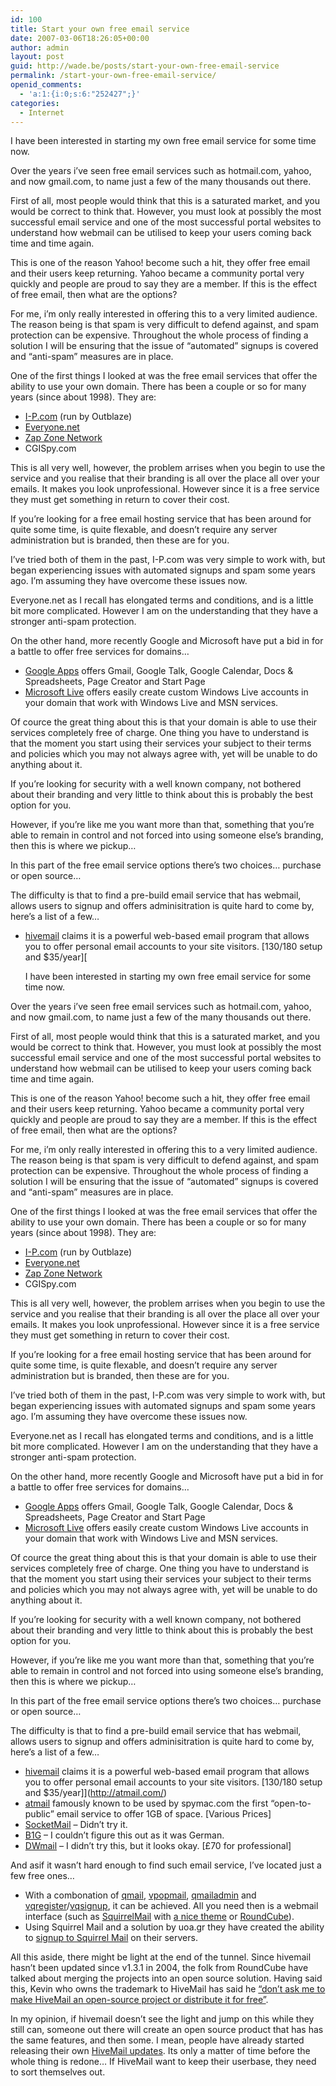 ```yaml
---
id: 100
title: Start your own free email service
date: 2007-03-06T18:26:05+00:00
author: admin
layout: post
guid: http://wade.be/posts/start-your-own-free-email-service
permalink: /start-your-own-free-email-service/
openid_comments:
  - 'a:1:{i:0;s:6:"252427";}'
categories:
  - Internet
---
```

<p class="lead">
  I have been interested in starting my own free email service for some time now.
</p>

Over the years i&#8217;ve seen free email services such as hotmail.com, yahoo, and now gmail.com, to name just a few of the many thousands out there.

<!--more-->First of all, most people would think that this is a saturated market, and you would be correct to think that. However, you must look at possibly the most successful email service and one of the most successful portal websites to understand how webmail can be utilised to keep your users coming back time and time again.

This is one of the reason Yahoo! become such a hit, they offer free email and their users keep returning. Yahoo became a community portal very quickly and people are proud to say they are a member. If this is the effect of free email, then what are the options?

For me, i&#8217;m only really interested in offering this to a very limited audience. The reason being is that spam is very difficult to defend against, and spam protection can be expensive. Throughout the whole process of finding a solution I will be ensuring that the issue of &#8220;automated&#8221; signups is covered and &#8220;anti-spam&#8221; measures are in place.

One of the first things I looked at was the free email services that offer the ability to use your own domain. There has been a couple or so for many years (since about 1998). They are:

  * [I-P.com](http://www.i-p.com/) (run by Outblaze)
  * [Everyone.net](http://www.everyone.net/)
  * [Zap Zone Network](http://www.zapzone.com/)
  * CGISpy.com

This is all very well, however, the problem arrises when you begin to use the service and you realise that their branding is all over the place all over your emails. It makes you look unprofessional. However since it is a free service they must get something in return to cover their cost.

If you&#8217;re looking for a free email hosting service that has been around for quite some time, is quite flexable, and doesn&#8217;t require any server administration but is branded, then these are for you.

I&#8217;ve tried both of them in the past, I-P.com was very simple to work with, but began experiencing issues with automated signups and spam some years ago. I&#8217;m assuming they have overcome these issues now.

Everyone.net as I recall has elongated terms and conditions, and is a little bit more complicated. However I am on the understanding that they have a stronger anti-spam protection.

On the other hand, more recently Google and Microsoft have put a bid in for a battle to offer free services for domains&#8230;

  * [Google Apps](http://www.google.com/a/) offers Gmail, Google Talk, Google Calendar, Docs & Spreadsheets, Page Creator and Start Page
  * [Microsoft Live](http://domains.live.com/) offers easily create custom Windows Live accounts in your domain that work with Windows Live and MSN services.

Of cource the great thing about this is that your domain is able to use their services completely free of charge. One thing you have to understand is that the moment you start using their services your subject to their terms and policies which you may not always agree with, yet will be unable to do anything about it.

If you&#8217;re looking for security with a well known company, not bothered about their branding and very little to think about this is probably the best option for you.

However, if you&#8217;re like me you want more than that, something that you&#8217;re able to remain in control and not forced into using someone else&#8217;s branding, then this is where we pickup&#8230;

In this part of the free email service options there&#8217;s two choices&#8230; purchase or open source&#8230;

The difficulty is that to find a pre-build email service that has webmail, allows users to signup and offers adminisitration is quite hard to come by, here&#8217;s a list of a few&#8230;

  * [hivemail](http://www.hivemail.com/) claims it is a powerful web-based email program that allows you to offer personal email accounts to your site visitors. [$130/$180 setup and $35/year][<p class="lead">
  I have been interested in starting my own free email service for some time now.
</p>

Over the years i&#8217;ve seen free email services such as hotmail.com, yahoo, and now gmail.com, to name just a few of the many thousands out there.

<!--more-->First of all, most people would think that this is a saturated market, and you would be correct to think that. However, you must look at possibly the most successful email service and one of the most successful portal websites to understand how webmail can be utilised to keep your users coming back time and time again.

This is one of the reason Yahoo! become such a hit, they offer free email and their users keep returning. Yahoo became a community portal very quickly and people are proud to say they are a member. If this is the effect of free email, then what are the options?

For me, i&#8217;m only really interested in offering this to a very limited audience. The reason being is that spam is very difficult to defend against, and spam protection can be expensive. Throughout the whole process of finding a solution I will be ensuring that the issue of &#8220;automated&#8221; signups is covered and &#8220;anti-spam&#8221; measures are in place.

One of the first things I looked at was the free email services that offer the ability to use your own domain. There has been a couple or so for many years (since about 1998). They are:

  * [I-P.com](http://www.i-p.com/) (run by Outblaze)
  * [Everyone.net](http://www.everyone.net/)
  * [Zap Zone Network](http://www.zapzone.com/)
  * CGISpy.com

This is all very well, however, the problem arrises when you begin to use the service and you realise that their branding is all over the place all over your emails. It makes you look unprofessional. However since it is a free service they must get something in return to cover their cost.

If you&#8217;re looking for a free email hosting service that has been around for quite some time, is quite flexable, and doesn&#8217;t require any server administration but is branded, then these are for you.

I&#8217;ve tried both of them in the past, I-P.com was very simple to work with, but began experiencing issues with automated signups and spam some years ago. I&#8217;m assuming they have overcome these issues now.

Everyone.net as I recall has elongated terms and conditions, and is a little bit more complicated. However I am on the understanding that they have a stronger anti-spam protection.

On the other hand, more recently Google and Microsoft have put a bid in for a battle to offer free services for domains&#8230;

  * [Google Apps](http://www.google.com/a/) offers Gmail, Google Talk, Google Calendar, Docs & Spreadsheets, Page Creator and Start Page
  * [Microsoft Live](http://domains.live.com/) offers easily create custom Windows Live accounts in your domain that work with Windows Live and MSN services.

Of cource the great thing about this is that your domain is able to use their services completely free of charge. One thing you have to understand is that the moment you start using their services your subject to their terms and policies which you may not always agree with, yet will be unable to do anything about it.

If you&#8217;re looking for security with a well known company, not bothered about their branding and very little to think about this is probably the best option for you.

However, if you&#8217;re like me you want more than that, something that you&#8217;re able to remain in control and not forced into using someone else&#8217;s branding, then this is where we pickup&#8230;

In this part of the free email service options there&#8217;s two choices&#8230; purchase or open source&#8230;

The difficulty is that to find a pre-build email service that has webmail, allows users to signup and offers adminisitration is quite hard to come by, here&#8217;s a list of a few&#8230;

  * [hivemail](http://www.hivemail.com/) claims it is a powerful web-based email program that allows you to offer personal email accounts to your site visitors. [$130/$180 setup and $35/year]](http://atmail.com/) 
  * [atmail](http://atmail.com/) famously known to be used by spymac.com the first &#8220;open-to-public&#8221; email service to offer 1GB of space. [Various Prices]
  * [SocketMail](http://www.socketmail.com/site/home/) &#8211; Didn&#8217;t try it.
  * [B1G](http://www.b1g.de/) &#8211; I couldn&#8217;t figure this out as it was German.
  * [DWmail](http://www.dominion-web.com/products/dwmail/purchase.php) &#8211; I didn&#8217;t try this, but it looks okay. [£70 for professional]

And asif it wasn&#8217;t hard enough to find such email service, I&#8217;ve located just a few free ones&#8230;

  * With a combonation of [qmail](http://cr.yp.to/qmail.html), [vpopmail](http://www.inter7.com/index.php?page=vpopmail), [qmailadmin](http://www.inter7.com/index.php?page=qmailadmin) and [vqregister](http://www.inter7.com/index.php?page=vqregister)/[vqsignup](http://www.inter7.com/index.php?page=vqsignup), it can be achieved. All you need then is a webmail interface (such as [SquirrelMail](http://www.squirrelmail.org/) with [a nice theme](http://web.archive.org/web/20081018014917/http://www.nutsmail.com:80/bluehive_skin.htm?) or [RoundCube](http://sourceforge.net/projects/roundcubemail/)).
  * Using Squirrel Mail and a solution by uoa.gr they have created the ability to [signup to Squirrel Mail](http://email.uoa.gr/projects/squirrelmail/demo.php) on their servers.

All this aside, there might be light at the end of the tunnel. Since hivemail hasn&#8217;t been updated since v1.3.1 in 2004, the folk from RoundCube have talked about merging the projects into an open source solution. Having said this, Kevin who owns the trademark to HiveMail has said he [&#8220;don&#8217;t ask me to make HiveMail an open-source project or distribute it for free&#8221;](http://web.archive.org/web/20061106065012/http://forum.hivemail.com/showthread.php?t=4982).

In my opinion, if hivemail doesn&#8217;t see the light and jump on this while they still can, someone out there will create an open source product that has has the same features, and then some. I mean, people have already started releasing their own [HiveMail updates](http://www.hive2.com/). Its only a matter of time before the whole thing is redone&#8230; If HiveMail want to keep their userbase, they need to sort themselves out.